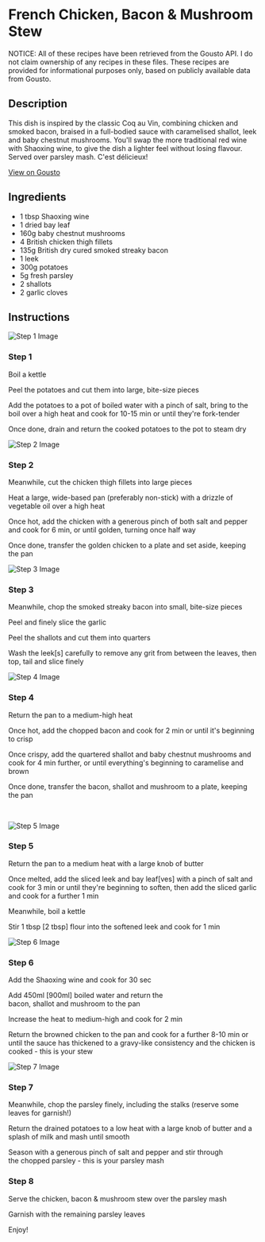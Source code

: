 # French Chicken, Bacon & Mushroom Stew 

NOTICE: All of these recipes have been retrieved from the Gousto API. I do not claim ownership of any recipes in these files. These recipes are provided for informational purposes only, based on publicly available data from Gousto.

## Description

This dish is inspired by the classic Coq au Vin, combining chicken and smoked bacon, braised in a full-bodied sauce with caramelised shallot, leek and baby chestnut mushrooms. You'll swap the more traditional red wine with Shaoxing wine, to give the dish a lighter feel without losing flavour. Served over parsley mash. C'est délicieux!

[View on Gousto](https://www.gousto.co.uk/recipes/cookbook/french-chicken-bacon-mushroom-stew)

## Ingredients

- 1 tbsp Shaoxing wine 
- 1 dried bay leaf
- 160g baby chestnut mushrooms
- 4 British chicken thigh fillets
- 135g British dry cured smoked streaky bacon
- 1 leek 
- 300g potatoes 
- 5g fresh parsley 
- 2 shallots 
- 2 garlic cloves

## Instructions

![Step 1 Image](https://production-media.gousto.co.uk/cms/recipe-step-image/960.-step-1-x200.jpg)

### Step 1

Boil a kettle


Peel the potatoes and cut them into large, bite-size pieces


Add the potatoes to a pot of boiled water with a pinch of salt, bring to the boil over a high heat and cook for 10-15 min or until they're fork-tender


Once done, drain and return the cooked&nbsp;potatoes to the pot to steam dry&nbsp;

![Step 2 Image](https://production-media.gousto.co.uk/cms/recipe-step-image/960.-step-2-x200.jpg)

### Step 2

Meanwhile, cut the chicken thigh fillets into large pieces


Heat a large, wide-based pan (preferably non-stick) with a drizzle of vegetable oil over a high heat


Once hot, add the chicken&nbsp;with a generous pinch of both salt and pepper and cook for 6 min, or until golden, turning once half way&nbsp;


Once done, transfer the&nbsp;golden chicken to a plate and set aside, keeping the pan

![Step 3 Image](https://production-media.gousto.co.uk/cms/recipe-step-image/960.-step-3-x200.jpg)

### Step 3

Meanwhile, chop the smoked streaky&nbsp;bacon into small, bite-size pieces&nbsp;


Peel and finely slice the garlic&nbsp;


Peel the shallots and cut them into quarters


Wash the leek<span class="text-danger">[s]</span> carefully to remove any grit from between the leaves, then top, tail and slice finely

![Step 4 Image](https://production-media.gousto.co.uk/cms/recipe-step-image/960.-step-4-x200.jpg)

### Step 4

Return the pan to a medium-high heat


Once hot, add the chopped bacon and cook for 2 min or until it's beginning to crisp


Once crispy, add the&nbsp;quartered shallot&nbsp;and baby chestnut mushrooms and cook for 4 min further, or until everything's beginning to caramelise and brown&nbsp;


Once done, transfer the bacon, shallot and mushroom to a plate, keeping the pan


&nbsp;

![Step 5 Image](https://production-media.gousto.co.uk/cms/recipe-step-image/960.-step-5-x200.jpg)

### Step 5

Return the pan to a medium heat with a large knob of butter


Once melted, add the&nbsp;sliced leek and bay leaf<span class="text-danger">[ves]</span>&nbsp;with a pinch of salt&nbsp;and cook for 3 min or until they're beginning to soften, then add the&nbsp;sliced garlic and&nbsp;cook for a further 1 min


Meanwhile, boil a kettle


Stir 1 tbsp <span class="text-danger">[2 tbsp]</span> flour&nbsp;into the softened&nbsp;leek and cook for 1 min

![Step 6 Image](https://production-media.gousto.co.uk/cms/recipe-step-image/960.-step-6-x200.jpg)

### Step 6

Add the Shaoxing wine&nbsp;and cook for 30 sec


Add 450ml <span class="text-danger">[900ml]</span> boiled water and return the bacon,&nbsp;shallot&nbsp;and&nbsp;mushroom&nbsp;to the pan


Increase the heat to medium-high and cook for 2 min


Return the browned&nbsp;chicken to the pan and cook for a further&nbsp;8-10 min or until the sauce has thickened to a gravy-like consistency and the chicken is cooked - this is your&nbsp;stew&nbsp;

![Step 7 Image](https://production-media.gousto.co.uk/cms/recipe-step-image/960.-step-7-x200.jpg)

### Step 7

Meanwhile, chop the parsley finely, including the stalks (reserve some leaves for garnish!)


Return the drained potatoes to a low heat with a large knob of butter and a splash of milk and mash until smooth&nbsp;


Season with a generous pinch of salt and pepper and stir through the&nbsp;chopped parsley - this is your&nbsp;parsley mash&nbsp;

### Step 8

Serve the chicken, bacon &amp; mushroom stew over the parsley&nbsp;mash


Garnish with the remaining&nbsp;parsley leaves


Enjoy!

